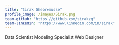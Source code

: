 ```yaml
---
title: "Sirak Ghebremusse"
profile_image: /images/Sirak.png
team-github: "https://github.com/sirakzg"
team-linkedin: "https://www.linkedin.com/in/sirak"
---
```


Data Scientist
Modeling Specialist
Web Designer
